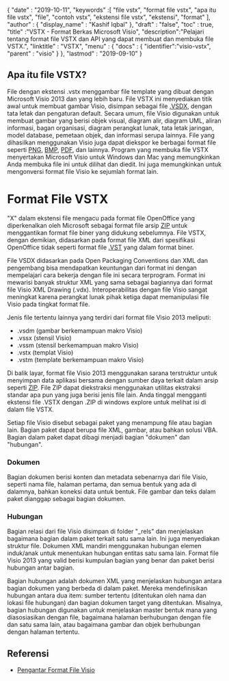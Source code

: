 {
  "date" : "2019-10-11",
  "keywords" :[ "file vstx", "format file vstx", "apa itu file vstx", "file", "contoh vstx", "ekstensi file vstx", "ekstensi", "format" ],
  "author" : {
    "display_name" : "Kashif Iqbal"
},
  "draft" : "false",
  "toc" : true,
  "title" :"VSTX - Format Berkas Microsoft Visio",
  "description":"Pelajari tentang format file VSTX dan API yang dapat membuat dan membuka file VSTX.",
  "linktitle" : "VSTX",
  "menu" : {
    "docs" : {
	  "identifier":"visio-vstx",
      "parent" : "visio"
}
},
  "lastmod" : "2019-09-10"
}

## Apa itu file VSTX?

File dengan ekstensi .vstx menggambar file template yang dibuat dengan Microsoft Visio 2013 dan yang lebih baru. File VSTX ini menyediakan titik awal untuk membuat gambar Visio, disimpan sebagai file [.VSDX](/id/image/vsdx/), dengan tata letak dan pengaturan default. Secara umum, file Visio digunakan untuk membuat gambar yang berisi objek visual, diagram alir, diagram UML, aliran informasi, bagan organisasi, diagram perangkat lunak, tata letak jaringan, model database, pemetaan objek, dan informasi serupa lainnya. File yang dihasilkan menggunakan Visio juga dapat diekspor ke berbagai format file seperti [PNG](/id/Image/PNG/), [BMP](/id/image/bmp/), [PDF](/id/pdf/), dan lainnya. Program yang membuka file VSTX menyertakan Microsoft Visio untuk Windows dan Mac yang memungkinkan Anda membuka file ini untuk dilihat dan diedit. Ini juga memungkinkan untuk mengonversi format file Visio ke sejumlah format lain.

# Format File VSTX #

"X" dalam ekstensi file mengacu pada format file OpenOffice yang diperkenalkan oleh Microsoft sebagai format file arsip [ZIP](/id/compression/zip/) untuk menggantikan format file biner yang didukung sebelumnya. File VSTX, dengan demikian, didasarkan pada format file XML dari spesifikasi OpenOffice tidak seperti format file [.VST](/id/image/vst/) yang dalam format biner.

File VSDX didasarkan pada Open Packaging Conventions dan XML dan pengembang bisa mendapatkan keuntungan dari format ini dengan mempelajari cara bekerja dengan file ini secara terprogram. Format ini mewarisi banyak struktur XML yang sama sebagai bagiannya dari format file Visio XML Drawing (.vdx). Interoperabilitas dengan file Visio sangat meningkat karena perangkat lunak pihak ketiga dapat memanipulasi file Visio pada tingkat format file.

Jenis file tertentu lainnya yang terdiri dari format file Visio 2013 meliputi:

* .vsdm (gambar berkemampuan makro Visio)
* .vssx (stensil Visio)
* .vssm (stensil berkemampuan makro Visio)
* .vstx (templat Visio)
* .vstm (template berkemampuan makro Visio)

Di balik layar, format file Visio 2013 menggunakan sarana terstruktur untuk menyimpan data aplikasi bersama dengan sumber daya terkait dalam arsip seperti [ZIP](/id/compression/zip/). File ZIP dapat diekstraksi menggunakan utilitas ekstraksi standar apa pun yang juga berisi jenis file lain. Anda tinggal mengganti ekstensi file .VSTX dengan .ZIP di windows explore untuk melihat isi di dalam file VSTX.

Setiap file Visio disebut sebagai paket yang menampung file atau bagian lain. Bagian paket dapat berupa file XML, gambar, atau bahkan solusi VBA. Bagian dalam paket dapat dibagi menjadi bagian "dokumen" dan "hubungan".

### Dokumen ###

Bagian dokumen berisi konten dan metadata sebenarnya dari file Visio, seperti nama file, halaman pertama, dan semua bentuk yang ada di dalamnya, bahkan koneksi data untuk bentuk. File gambar dan teks dalam paket dianggap sebagai bagian dokumen.

### Hubungan ###

Bagian relasi dari file Visio disimpan di folder "_rels" dan menjelaskan bagaimana bagian dalam paket terkait satu sama lain. Ini juga menyediakan struktur file. Dokumen XML mandiri menggunakan hubungan elemen induk/anak untuk menentukan hubungan entitas satu sama lain. Format file Visio 2013 yang valid berisi kumpulan bagian yang benar dan paket berisi hubungan antar bagian.

Bagian hubungan adalah dokumen XML yang menjelaskan hubungan antara bagian dokumen yang berbeda di dalam paket. Mereka mendefinisikan hubungan antara dua item: sumber tertentu (ditentukan oleh nama dan lokasi file hubungan) dan bagian dokumen target yang ditentukan. Misalnya, bagian hubungan digunakan untuk menjelaskan master bentuk mana yang diasosiasikan dengan file, bagaimana halaman berhubungan dengan file dan satu sama lain, atau bagaimana gambar dan objek berhubungan dengan halaman tertentu.

## Referensi ##

* [Pengantar Format File Visio](https://learn.microsoft.com/en-us/office/client-developer/visio/introduction-to-the-visio-file-formatvsdx)

